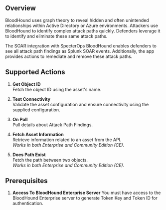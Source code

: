[comment]: # " File: README.md"
[comment]: # "  Copyright (c) SpecterOps, 2025"
[comment]: # ""
[comment]: # "Licensed under the Apache License, Version 2.0 (the 'License');"
[comment]: # "you may not use this file except in compliance with the License."
[comment]: # "You may obtain a copy of the License at"
[comment]: # ""
[comment]: # "    http://www.apache.org/licenses/LICENSE-2.0"
[comment]: # ""
[comment]: # "Unless required by applicable law or agreed to in writing, software distributed under"
[comment]: # "the License is distributed on an 'AS IS' BASIS, WITHOUT WARRANTIES OR CONDITIONS OF ANY KIND,"
[comment]: # "either express or implied. See the License for the specific language governing permissions"
[comment]: # "and limitations under the License."
[comment]: # ""

## Overview

BloodHound uses graph theory to reveal hidden and often unintended relationships within Active Directory or Azure environments. Attackers use BloodHound to identify complex attack paths quickly. Defenders leverage it to identify and eliminate these same attack paths.

The SOAR integration with SpecterOps BloodHound enables defenders to see all attack path findings as Splunk SOAR events. Additionally, the app provides actions to remediate and remove these attack paths.

## Supported Actions

1. **Get Object ID**  
   Fetch the object ID using the asset's name.

2. **Test Connectivity**  
   Validate the asset configuration and ensure connectivity using the supplied configuration.

3. **On Poll**  
   Pull details about Attack Path Findings.

4. **Fetch Asset Information**  
   Retrieve information related to an asset from the API.  
   *Works in both Enterprise and Community Edition (CE).*

5. **Does Path Exist**  
   Fetch the path between two objects.  
   *Works in both Enterprise and Community Edition (CE).*

## Prerequisites

1. **Access To BloodHound Enterprise Server**
    You must have access to the BloodHound Enterprise server to generate Token Key and Token ID for authentication.


